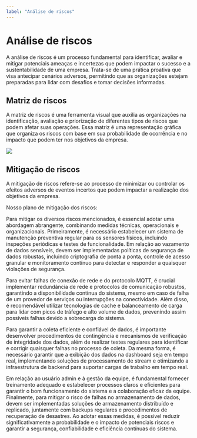```yaml
---
label: "Análise de riscos"
---
```


# Análise de riscos
A análise de riscos é um processo fundamental para identificar, avaliar e mitigar potenciais ameaças e incertezas que podem impactar o sucesso e a sustentabilidade de uma empresa. Trata-se de uma prática proativa que visa antecipar cenários adversos, permitindo que as organizações estejam preparadas para lidar com desafios e tomar decisões informadas.

## Matriz de riscos
A matriz de riscos é uma ferramenta visual que auxilia as organizações na identificação, avaliação e priorização de diferentes tipos de riscos que podem afetar suas operações. Essa matriz é uma representação gráfica que organiza os riscos com base em sua probabilidade de ocorrência e no impacto que podem ter nos objetivos da empresa.

<img src="https://github.com/Inteli-College/2024-T0002-EC09-G01/blob/docs/analise_de_riscos/docs/static/img/Risk%20Assessment%20Template.jpg" />

## Mitigação de riscos
A mitigação de riscos refere-se ao processo de minimizar ou controlar os efeitos adversos de eventos incertos que podem impactar a realização dos objetivos da empresa.

Nosso plano de mitigação dos riscos:

Para mitigar os diversos riscos mencionados, é essencial adotar uma abordagem abrangente, combinando medidas técnicas, operacionais e organizacionais. Primeiramente, é necessário estabelecer um sistema de manutenção preventiva regular para os sensores físicos, incluindo inspeções periódicas e testes de funcionalidade. Em relação ao vazamento de dados sensíveis, devem ser implementadas políticas de segurança de dados robustas, incluindo criptografia de ponta a ponta, controle de acesso granular e monitoramento contínuo para detectar e responder a quaisquer violações de segurança.

Para evitar falhas de conexão de rede e do protocolo MQTT, é crucial implementar redundância de rede e protocolos de comunicação robustos, garantindo a disponibilidade contínua do sistema, mesmo em caso de falha de um provedor de serviços ou interrupções na conectividade. Além disso, é recomendável utilizar tecnologias de cache e balanceamento de carga para lidar com picos de tráfego e alto volume de dados, prevenindo assim possíveis falhas devido a sobrecarga do sistema.

Para garantir a coleta eficiente e confiável de dados, é importante desenvolver procedimentos de contingência e mecanismos de verificação de integridade dos dados, além de realizar testes regulares para identificar e corrigir quaisquer falhas no processo de coleta. Da mesma forma, é necessário garantir que a exibição dos dados na dashboard seja em tempo real, implementando soluções de processamento de stream e otimizando a infraestrutura de backend para suportar cargas de trabalho em tempo real.

Em relação ao usuário admin e à gestão da equipe, é fundamental fornecer treinamento adequado e estabelecer processos claros e eficientes para garantir o bom funcionamento do sistema e a colaboração eficaz da equipe. Finalmente, para mitigar o risco de falhas no armazenamento de dados, devem ser implementadas soluções de armazenamento distribuído e replicado, juntamente com backups regulares e procedimentos de recuperação de desastres. Ao adotar essas medidas, é possível reduzir significativamente a probabilidade e o impacto de potenciais riscos e garantir a segurança, confiabilidade e eficiência contínuas do sistema.
